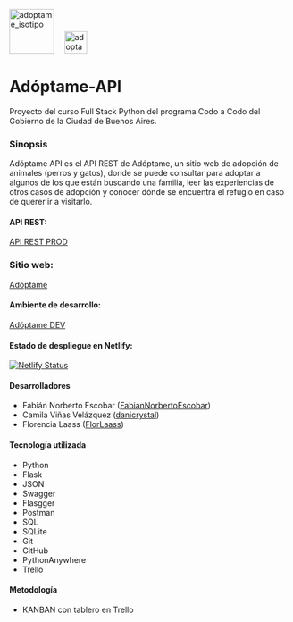 <p align="left">
<img src="https://adoptame-ba.netlify.app/img/isotipo redondo.png" alt="adoptame_isotipo" width="80" height="80" style="margin-right: 15px; margin-bottom: -10px;"/>
<img src="https://adoptame-ba.netlify.app/img/logotipo celeste.png" alt="adoptame_isotipo" height="40"/>
</p>

# Adóptame-API

Proyecto del curso Full Stack Python del programa Codo a Codo del Gobierno de la Ciudad de Buenos Aires.

### Sinopsis

Adóptame API es el API REST de Adóptame, un sitio web de adopción de animales (perros y gatos), donde se puede consultar para adoptar a algunos de los que están buscando una familia, leer las experiencias de otros casos de adopción y conocer dónde se encuentra el refugio en caso de querer ir a visitarlo.

#### API REST:
[API REST PROD](https://fabianescobar.pythonanywhere.com)

### Sitio web:
[Adóptame](https://adoptame-ba.netlify.app)

#### Ambiente de desarrollo:
[Adóptame DEV](https://fabiannorbertoescobar.github.io/adoptame/)

#### Estado de despliegue en Netlify:

[![Netlify Status](https://api.netlify.com/api/v1/badges/7082062a-ae16-4f1a-9c39-835167182ff6/deploy-status)](https://app.netlify.com/sites/adoptame-ba/deploys)

#### Desarrolladores

* Fabián Norberto Escobar ([FabianNorbertoEscobar](https://github.com/FabianNorbertoEscobar))<br>
* Camila Viñas Velázquez ([danicrystal](https://github.com/danicrystal))<br>
* Florencia Laass ([FlorLaass](https://github.com/FlorLaass))<br>

#### Tecnología utilizada
* Python
* Flask
* JSON
* Swagger
* Flasgger
* Postman
* SQL
* SQLite
* Git
* GitHub
* PythonAnywhere
* Trello

#### Metodología
* KANBAN con tablero en Trello
